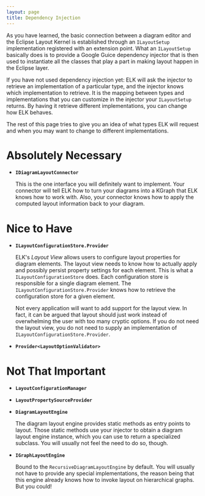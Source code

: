 ```yaml
---
layout: page
title: Dependency Injection
---
```

As you have learned, the basic connection between a diagram editor and the Eclipse Layout Kernel is established through an `ILayoutSetup` implementation registered with an extension point. What an `ILayoutSetup` basically does is to provide a Google Guice dependency injector that is then used to instantiate all the classes that play a part in making layout happen in the Eclipse layer.

If you have not used dependency injection yet: ELK will ask the injector to retrieve an implementation of a particular type, and the injector knows which implementation to retrieve. It is the mapping between types and implementations that you can customize in the injector your `ILayoutSetup` returns. By having it retrieve different implementations, you can change how ELK behaves.

The rest of this page tries to give you an idea of what types ELK will request and when you may want to change to different implementations.

# Absolutely Necessary

* **`IDiagramLayoutConnector`**

  This is the one interface you will definitely want to implement. Your connector will tell ELK how to turn your diagrams into a KGraph that ELK knows how to work with. Also, your connector knows how to apply the computed layout information back to your diagram.

# Nice to Have

* **`ILayoutConfigurationStore.Provider`**

  ELK's _Layout View_ allows users to configure layout properties for diagram elements. The layout view needs to know how to actually apply and possibly persist property settings for each element. This is what a `ILayoutConfigurationStore` does. Each configuration store is responsible for a single diagram element. The `ILayoutConfigurationStore.Provider` knows how to retrieve the configuration store for a given element.

  Not every application will want to add support for the layout view. In fact, it can be argued that layout should just work instead of overwhelming the user with too many cryptic options. If you do not need the layout view, you do not need to supply an implementation of `ILayoutConfigurationStore.Provider`.

* **`Provider<LayoutOptionValidator>`**

# Not That Important

* **`LayoutConfigurationManager`**

* **`LayoutPropertySourceProvider`**

* **`DiagramLayoutEngine`**

  The diagram layout engine provides static methods as entry points to layout. Those static methods use your injector to obtain a diagram layout engine instance, which you can use to return a specialized subclass. You will usually not feel the need to do so, though.

* **`IGraphLayoutEngine`**

  Bound to the `RecursiveDiagramLayoutEngine` by default. You will usually not have to provide any special implementations, the reason being that this engine already knows how to invoke layout on hierarchical graphs. But you could!
